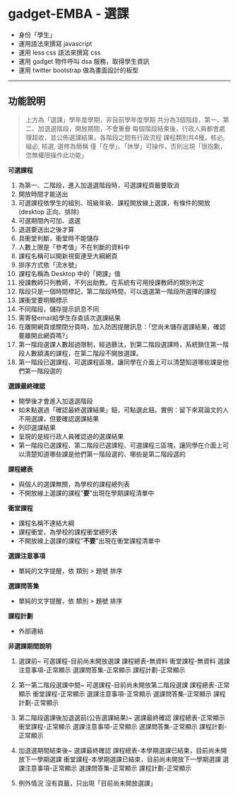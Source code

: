 gadget-EMBA - 選課
==========================

* 身份「學生」
* 運用語法來撰寫 javascript
* 運用 less css 語法來撰寫 css
* 運用 gadget 物件呼叫 dsa 服務，取得學生資訊
* 運用 twitter bootstrap 做為畫面設計的板型


----------


功能說明
-------

> 上方為「選課」學年度學期，非目前學年度學期
> 共分為3個階段，第一、第二、加退選階段，開放期間，不會重疊
> 每個階段結束後，行政人員都會處理超收，並公佈選課結果，各階段之間有行政流程
> 課程類別共4種，核必, 組必, 核選, 選修為簡稱
> 僅「在學」、「休學」可操作，否則出現「很抱歉，您無權限操作此功能」

**可選課程**

1. 為第一、二階段，進入加退選階段時，可選課程頁籤要取消
2. 開放時間才能送出
3. 可選課程依學生的組別、班級年級、課程開放線上選課，有條件的開放(desktop 正向、排除)
4. 可選期間內可加、退選
5. 退選要送出之後才算
6. 具衝堂判斷，衝堂時不能儲存
7. 人數上限是「參考值」不在判斷的資料中
8. 課程名稱可以開新視窗連至大綱網頁
9. 排序方式依「流水號」
10. 課程名稱為 Desktop 中的「開課」值
11. 授課教師只列教師，不列出助教。在系統有可用授課教師的類別判定
12. 階段只是一個時間標記，第二階段時間，可以退選第一階段所選擇的課程
13. 課衝堂要明顯標示
14. 不同階段，儲存提示訊息不同
15. 需寄發email給學生存查該次選課結果
16. 在離開網頁或關閉分頁時，加入防困提醒訊息：「您尚未儲存選課結果，確認要離開此網頁嗎?」
17. 第一階段選課人數超過限制，經過篩汰，到第二階段選課時，系統鎖住第一階段人數額滿的課程，在第二階段不開放選課。
18. 第一階段已選課程、可選課程區塊，讓同學在介面上可以清楚知道哪些課是他們第一階段選的

**選課最終確認**

- 開學後才會進入加退選階段
- 如未點選過「確認最終選課結果」鈕，可點選此鈕。實例：留下來寫論文的人不用選課，但要確認選課結果
- 列印選課結果
- 呈現的是經行政人員確認過的選課結果
- 第一階段已選課程、第二階段已選課程、可選課程三區塊，讓同學在介面上可以清楚知道哪些課是他們第一階段選的、哪些是第二階段選的

**課程總表**

- 與個人的選課無關，為學校的課程總列表
- 不開放線上選課的課程"**要**"出現在學期課程清單中

**衝堂課程**

- 課程名稱不連結大綱
- 課程衝堂，為學校的課程衝堂總列表
- 不開放線上選課的課程"**不要**"出現在衝堂課程清單中

**選課注意事項**

- 單純的文字提醒，依 類別 > 題號 排序

**選課問答集**

- 單純的文字提醒，依 類別 > 題號 排序

**課程計劃**

- 外部連結

**非選課期間說明**

1. 選課前~
可選課程-目前尚未開放選課
課程總表-無資料
衝堂課程-無資料
選課注意事項-正常顯示
選課問答集-正常顯示
課程計劃-正常顯示

2. 第一第二階段選課中間~
可選課程-目前尚未開放第二階段選課
課程總表-正常顯示
衝堂課程-正常顯示
選課注意事項-正常顯示
選課問答集-正常顯示
課程計劃-正常顯示

3. 第二階段選課後加退選前(公告選課結果)~
選課最終確認
課程總表-正常顯示
衝堂課程-正常顯示
選課注意事項-正常顯示
選課問答集-正常顯示
課程計劃-正常顯示

4. 加退選期間結束後~
選課最終確認
課程總表-本學期選課已結束，目前尚未開放下一學期選課
衝堂課程-本學期選課已結束，目前尚未開放下一學期選課
選課注意事項-正常顯示
選課問答集-正常顯示
課程計劃-正常顯示

5. 例外情況
沒有頁籤，只出現「目前尚未開放選課」